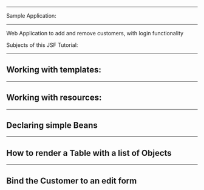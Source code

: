 ********************************
Sample Application: 
********************************

Web Application to add and remove customers, with login functionality 


Subjects of this JSF Tutorial:

---------------------------------------------
Working with templates: 
---------------------------------------------

---------------------------------------------
Working with resources: 
---------------------------------------------

---------------------------------------------
Declaring simple Beans
---------------------------------------------

---------------------------------------------
How to render a Table with a list of Objects
---------------------------------------------

---------------------------------------------
Bind the Customer to an edit form
---------------------------------------------

